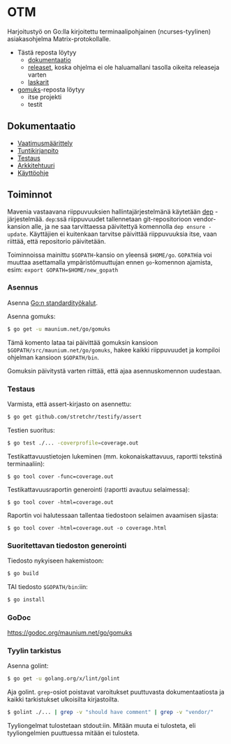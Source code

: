 # OTM
Harjoitustyö on Go:lla kirjoitettu terminaalipohjainen (ncurses-tyylinen)
asiakasohjelma Matrix-protokollalle.

* Tästä reposta löytyy
  * [dokumentaatio](dokumentaatio)
  * [releaset](https://github.com/tulir/hy-otm/releases), koska ohjelma ei ole
    haluamallani tasolla oikeita releaseja varten
  * [laskarit](laskarit)
* [gomuks](https://github.com/tulir/gomuks)-reposta löytyy
  * itse projekti
  * testit

## Dokumentaatio
* [Vaatimusmäärittely](dokumentaatio/vaatimusmäärittely.md)
* [Tuntikirjanpito](dokumentaatio/tuntikirjanpito.md)
* [Testaus](dokumentaatio/testaus.md)
* [Arkkitehtuuri](dokumentaatio/arkkitehtuuri.md)
* [Käyttöohje](dokumentaatio/käyttöohje.md)

## Toiminnot
Mavenia vastaavana riippuvuuksien hallintajärjestelmänä käytetään [dep](https://github.com/golang/dep)
-järjestelmää. `dep`:ssä riippuvuudet tallennetaan git-repositorioon vendor-kansion
alle, ja ne saa tarvittaessa päivitettyä komennolla `dep ensure -update`. Käyttäjien
ei kuitenkaan tarvitse päivittää riippuvuuksia itse, vaan riittää, että repositorio
päivitetään.

Toiminnoissa mainittu `$GOPATH`-kansio on yleensä `$HOME/go`. `GOPATH`ia voi
muuttaa asettamalla ympäristömuuttujan ennen `go`-komennon ajamista, esim:
`export GOPATH=$HOME/new_gopath`

### Asennus
Asenna [Go:n standardityökalut](https://golang.org/dl/).

Asenna gomuks:
```bash
$ go get -u maunium.net/go/gomuks
```
Tämä komento lataa tai päivittää gomuksin kansioon `$GOPATH/src/maunium.net/go/gomuks`,
hakee kaikki riippuvuudet ja kompiloi ohjelman kansioon `$GOPATH/bin`.

Gomuksin päivitystä varten riittää, että ajaa asennuskomennon uudestaan.

### Testaus
Varmista, että assert-kirjasto on asennettu:
```bash
$ go get github.com/stretchr/testify/assert
```

Testien suoritus:
```bash
$ go test ./... -coverprofile=coverage.out
```

Testikattavuustietojen lukeminen (mm. kokonaiskattavuus, raportti tekstinä terminaaliin):
```
$ go tool cover -func=coverage.out
```

Testikattavuusraportin generointi (raportti avautuu selaimessa):
```
$ go tool cover -html=coverage.out
```

Raportin voi halutessaan tallentaa tiedostoon selaimen avaamisen sijasta:
```
$ go tool cover -html=coverage.out -o coverage.html
```

### Suoritettavan tiedoston generointi
Tiedosto nykyiseen hakemistoon:
```bash
$ go build
```

TAI tiedosto `$GOPATH/bin`:iin:
```bash
$ go install
```

### GoDoc
https://godoc.org/maunium.net/go/gomuks

### Tyylin tarkistus
Asenna golint:
```bash
$ go get -u golang.org/x/lint/golint
```

Aja golint. `grep`-osiot poistavat varoitukset puuttuvasta dokumentaatiosta ja kaikki tarkistukset ulkoisilta kirjastoilta.
```bash
$ golint ./... | grep -v "should have comment" | grep -v "vendor/"
```

Tyyliongelmat tulostetaan stdout:iin. Mitään muuta ei tulosteta, eli tyyliongelmien puuttuessa mitään ei tulosteta.
